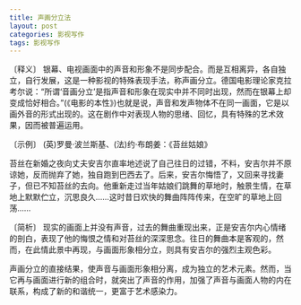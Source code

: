 ```yaml
---
title: 声画分立法
layout: post
categories: 影视写作
tags: 影视写作
---
```


〔释义〕 银幕、电视画面中的声音和形象不是同步配合。而是互相离异，各自独立，自行发展，这是一种影视的特殊表现手法，称声画分立。德国电影理论家克拉考尔说：“所谓‘音画分立’是指声音和形象在现实中并不同时出现，然而在银幕上却变成恰好相合。”(《电影的本性》)也就是说，声音和发声物体不在同一画面，它是以画外音的形式出现的。这在剧作中对表现人物的思绪、回忆，具有特殊的艺术效果，因而被普遍运用。

〔示例〕 (英)罗曼·波兰斯基、(法)约·布朗姜：《苔丝姑娘》

苔丝在新婚之夜向丈夫安吉尔直率地述说了自己往日的过错，不料，安吉尔并不原谅她，反而抛弃了她，独自跑到巴西去了。后来，安吉尔悔悟了，又回来寻找妻子，但已不知苔丝的去向。他重新走过当年姑娘们跳舞的草地时，触景生情，在草地上默默伫立，沉思良久……这时昔日欢快的舞曲阵阵传来，在空旷的草地上回荡……

〔简析〕 现实的画面上并没有声音，过去的舞曲重现出来，正是安吉尔内心情绪的剖白，表现了他的悔恨之情和对苔丝的深深思念。往日的舞曲本是客观的，然而，在此情此景中再现，与画面形象相分立，则具有安吉尔的强烈主观色彩。

声画分立的直接结果，使声音与画面形象相分离，成为独立的艺术元素。然而，当它再与画面进行新的组合时，就突出了声音的作用，加强了声音与画面人物的内在联系，构成了新的和谐统一，更富于艺术感染力。 